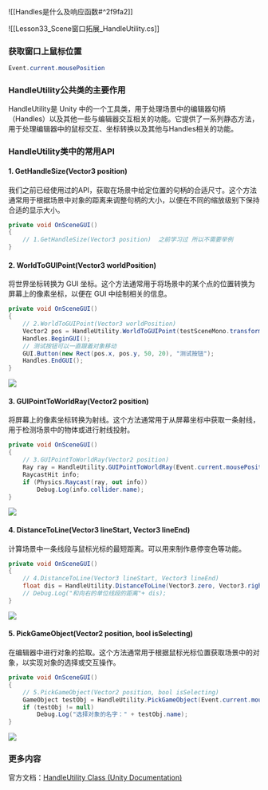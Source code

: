 ![[Handles是什么及响应函数#^2f9fa2]]

![[Lesson33_Scene窗口拓展_HandleUtility.cs]]

### 获取窗口上鼠标位置
```cs
Event.current.mousePosition
```

### HandleUtility公共类的主要作用
HandleUtility是 Unity 中的一个工具类，用于处理场景中的编辑器句柄（Handles）以及其他一些与编辑器交互相关的功能。它提供了一系列静态方法，用于处理编辑器中的鼠标交互、坐标转换以及其他与Handles相关的功能。

### HandleUtility类中的常用API
#### 1. GetHandleSize(Vector3 position)
我们之前已经使用过的API，获取在场景中给定位置的句柄的合适尺寸。这个方法通常用于根据场景中对象的距离来调整句柄的大小，以便在不同的缩放级别下保持合适的显示大小。
```cs
private void OnSceneGUI()
{
    // 1.GetHandleSize(Vector3 position)  之前学习过 所以不需要举例
}
```

#### 2. WorldToGUIPoint(Vector3 worldPosition)
将世界坐标转换为 GUI 坐标。这个方法通常用于将场景中的某个点的位置转换为屏幕上的像素坐标，以便在 GUI 中绘制相关的信息。
```cs
private void OnSceneGUI()
{
    // 2.WorldToGUIPoint(Vector3 worldPosition)
    Vector2 pos = HandleUtility.WorldToGUIPoint(testSceneMono.transform.position);
    Handles.BeginGUI();
    // 测试按钮可以一直跟着对象移动
    GUI.Button(new Rect(pos.x, pos.y, 50, 20), "测试按钮");
    Handles.EndGUI();
}
```

![](https://linwentao785293209.github.io/images/%E7%BC%96%E8%BE%91%E5%99%A8%E6%8B%93%E5%B1%95/Unity/%E5%8E%9F%E7%94%9F%E7%BC%96%E8%BE%91%E5%99%A8%E6%8B%93%E5%B1%95/01.%E5%8E%9F%E7%94%9F%E7%BC%96%E8%BE%91%E5%99%A8%E6%8B%93%E5%B1%95%E5%9F%BA%E7%A1%80%E7%9F%A5%E8%AF%86/33.Scene%E7%AA%97%E5%8F%A3%E6%8B%93%E5%B1%95-HandleUtility/1.png)

#### 3. GUIPointToWorldRay(Vector2 position)
将屏幕上的像素坐标转换为射线。这个方法通常用于从屏幕坐标中获取一条射线，用于检测场景中的物体或进行射线投射。
```cs
private void OnSceneGUI()
{
    // 3.GUIPointToWorldRay(Vector2 position)
    Ray ray = HandleUtility.GUIPointToWorldRay(Event.current.mousePosition);
    RaycastHit info;
    if (Physics.Raycast(ray, out info))
        Debug.Log(info.collider.name);
}
```

![](https://linwentao785293209.github.io/images/%E7%BC%96%E8%BE%91%E5%99%A8%E6%8B%93%E5%B1%95/Unity/%E5%8E%9F%E7%94%9F%E7%BC%96%E8%BE%91%E5%99%A8%E6%8B%93%E5%B1%95/01.%E5%8E%9F%E7%94%9F%E7%BC%96%E8%BE%91%E5%99%A8%E6%8B%93%E5%B1%95%E5%9F%BA%E7%A1%80%E7%9F%A5%E8%AF%86/33.Scene%E7%AA%97%E5%8F%A3%E6%8B%93%E5%B1%95-HandleUtility/2.png)
#### 4. DistanceToLine(Vector3 lineStart, Vector3 lineEnd)
计算场景中一条线段与鼠标光标的最短距离。可以用来制作悬停变色等功能。
```cs
private void OnSceneGUI()
{
    // 4.DistanceToLine(Vector3 lineStart, Vector3 lineEnd)
    float dis = HandleUtility.DistanceToLine(Vector3.zero, Vector3.right);
    // Debug.Log("和向右的单位线段的距离"+ dis);
}
```

![](https://linwentao785293209.github.io/images/%E7%BC%96%E8%BE%91%E5%99%A8%E6%8B%93%E5%B1%95/Unity/%E5%8E%9F%E7%94%9F%E7%BC%96%E8%BE%91%E5%99%A8%E6%8B%93%E5%B1%95/01.%E5%8E%9F%E7%94%9F%E7%BC%96%E8%BE%91%E5%99%A8%E6%8B%93%E5%B1%95%E5%9F%BA%E7%A1%80%E7%9F%A5%E8%AF%86/33.Scene%E7%AA%97%E5%8F%A3%E6%8B%93%E5%B1%95-HandleUtility/3.png)
#### 5. PickGameObject(Vector2 position, bool isSelecting)
在编辑器中进行对象的拾取。这个方法通常用于根据鼠标光标位置获取场景中的对象，以实现对象的选择或交互操作。
```cs
private void OnSceneGUI()
{
    // 5.PickGameObject(Vector2 position, bool isSelecting)
    GameObject testObj = HandleUtility.PickGameObject(Event.current.mousePosition, true);
    if (testObj != null)
        Debug.Log("选择对象的名字：" + testObj.name);
}
```

![](https://linwentao785293209.github.io/images/%E7%BC%96%E8%BE%91%E5%99%A8%E6%8B%93%E5%B1%95/Unity/%E5%8E%9F%E7%94%9F%E7%BC%96%E8%BE%91%E5%99%A8%E6%8B%93%E5%B1%95/01.%E5%8E%9F%E7%94%9F%E7%BC%96%E8%BE%91%E5%99%A8%E6%8B%93%E5%B1%95%E5%9F%BA%E7%A1%80%E7%9F%A5%E8%AF%86/33.Scene%E7%AA%97%E5%8F%A3%E6%8B%93%E5%B1%95-HandleUtility/4.png)

### 更多内容
官方文档：[HandleUtility Class (Unity Documentation)](https://docs.unity3d.com/ScriptReference/HandleUtility.html)

